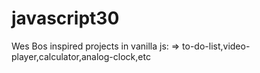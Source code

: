 # javascript30
Wes Bos inspired projects in vanilla js:
=> to-do-list,video-player,calculator,analog-clock,etc
